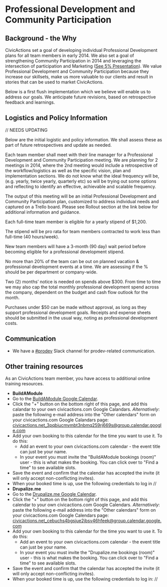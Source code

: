# Professional Development and Community Participation

## <a name="background-why"></a>Background - the Why
CivicActions set a goal of developing individual Professional Development plans for all team members in early 2014.  We also set a goal of strengthening Community Participation in 2014 and leveraging the intersection of participation and Marketing ([See 5% Presentation](https://docs.google.com/presentation/d/1GuEXsq8m80Sl9Jk2GE_b2oKsk38F11Vc5m7B8M8rGaA/edit#slide=id.g235778c_0_2)).
We value Professional Development and Community Participation because they increase our skillsets, make us more valuable to our clients and result in stories that can be used to market CivicActions.

Below is a first flush implementation which we believe will enable us to address our goals.  We anticipate future revisions, based on retrospective feedback and learnings.

## <a name="logistics-policy"></a>Logistics and Policy Information
// NEEDS UPDATING

Below are the initial logistic and policy information.  We shall assess these as part of future retrospectives and update as needed.

Each team member shall meet with their line manager for a Professional Development and Community Participation meeting.
We are planning for 2 meetings in 2014, where the 2nd meeting would include a retrospective of the workflow/logistics as well as the specific vision, plan and implementation sections.  We do not know what the ideal frequency will be, (e.g. yearly, twice yearly, quarterly etc) so will be trying out some options and reflecting to identify an effective, achievable and scalable frequency.

The output of this meeting will be an initial Professional Development and Community Participation plan, customized to address  individual needs and captured on a Trello board.  Please see Rollout section at the link below for additional information and guidance.

Each full-time team member is eligible for a yearly stipend of $1,200.

The stipend will be pro rata for team members contracted to work less than full-time (40 hours/week).

New team members will have a 3-month (90 day) wait period before becoming eligible for a professional development stipend.

No more than 20% of the team can be out on planned vacation & professional development events at a time.  We are assessing if the % should be per department or company-wide.

Two (2) months’ notice  is needed on spends above $300. From time to time we may also cap the total monthly professional development spend across the company, dependent on the budget and cash flow outlook for the month.

Purchases under $50 can be made without approval, as long as they support professional development goals.  Receipts and expense sheets should be submitted in the usual way, noting as professional development costs.

## Communication

- We have a [#prodev](https://civicactions.slack.com/messages/prodev) Slack channel for prodev-related communication.

## Other training resources

As an CivicActions team member, you have access to additional online training resources.

- **BuildAModule**
 - Go to the [BuildAModule Google Calendar](https://calendar.google.com/calendar/b/1/embed?src=civicactions.net_3pqbiucmvmbt3nbmq259rj669s@group.calendar.google.com&ctz=America/Los_Angeles).
 - Click the "+" button on the bottom right of this page, and add this calandar to your own civicactions.com Google Calandars.
*Alternatively*: paste the following e-mail address into the "Other calendars" form on your civicactions.com Google Calandars page: civicactions.net_3pqbiucmvmbt3nbmq259rj669s@group.calendar.google.com
 - Add your own booking to this calendar for the time you want to use it. To do this:
   - Add an event to your own civicactions.com calendar - the event title can just be your name.
   - In your event you must invite the "BuildAModule bookings (room)" user - this is what makes the booking. You can click over to "Find a time" to see available slots.
 - Save the event and confirm that the calendar has accepted the invite (it will only accept non-conflicting invites).
 - When your booked time is up, use the following credentials to log in //
- **Drupalize.me**
 - Go to the [Drupalize.me Google Calendar](https://calendar.google.com/calendar/b/1/embed?src=civicactions.net_cebuchs4bgsjue2jbsv46hfeek@group.calendar.google.com&ctz=America/Los_Angeles).
 - Click the "+" button on the bottom right of this page, and add this calendar to your own civicactions.com Google Calendars.
*Alternatively*: paste the following e-mail address into the "Other calendars" form on your civicactions.com Google Calendars page: civicactions.net_cebuchs4bgsjue2jbsv46hfeek@group.calendar.google.com
 - Add your own booking to this calendar for the time you want to use it. To do this:
   - Add an event to your own civicactions.com calendar - the event title can just be your name.
   - In your event you must invite the "Drupalize.me bookings (room)" user - this is what makes the booking. You can click over to "Find a time" to see available slots.
 - Save the event and confirm that the calendar has accepted the invite (it will only accept non-conflicting invites).
 - When your booked time is up, use the following credentials to log in: //

